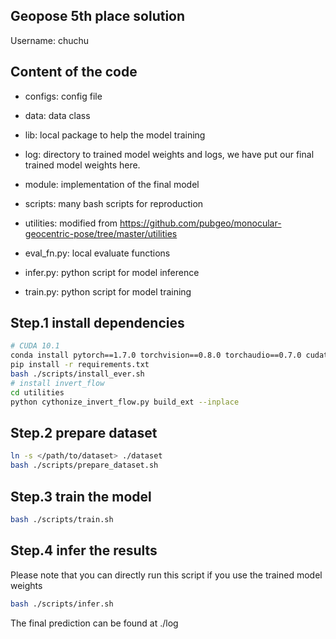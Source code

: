 ## Geopose 5th place solution

Username: chuchu

## Content of the code

- configs: config file

- data: data class

- lib: local package to help the model training

- log: directory to trained model weights and logs, we have put our final trained model weights here.

- module: implementation of the final model

- scripts: many bash scripts for reproduction

- utilities: modified from https://github.com/pubgeo/monocular-geocentric-pose/tree/master/utilities

- eval_fn.py: local evaluate functions

- infer.py: python script for model inference

- train.py: python script for model training

## Step.1 install dependencies
```bash
# CUDA 10.1
conda install pytorch==1.7.0 torchvision==0.8.0 torchaudio==0.7.0 cudatoolkit=10.1 -c pytorch
pip install -r requirements.txt
bash ./scripts/install_ever.sh
# install invert_flow
cd utilities
python cythonize_invert_flow.py build_ext --inplace
```

## Step.2 prepare dataset
```bash
ln -s </path/to/dataset> ./dataset
bash ./scripts/prepare_dataset.sh
```

## Step.3 train the model
```bash
bash ./scripts/train.sh
```

## Step.4 infer the results
Please note that you can directly run this script if you use the trained model weights
```bash
bash ./scripts/infer.sh
```
The final prediction can be found at ./log